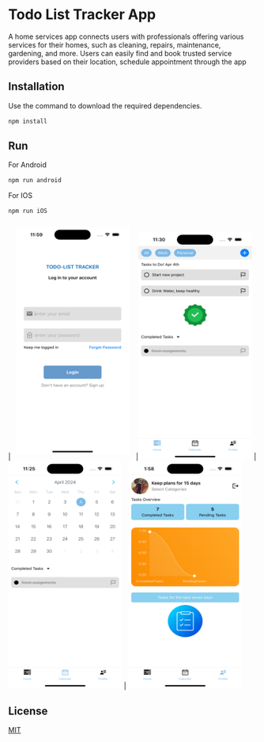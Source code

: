 # Todo List Tracker App

A home services app connects users with professionals offering various services for their homes, such as cleaning, repairs, maintenance, gardening, and more. Users can easily find and book trusted service providers based on their location, schedule appointment through the app

## Installation

Use the command to download the required dependencies.

```bash
npm install
```

## Run

For Android

```bash
npm run android
```
For IOS
```bash
npm run iOS
```
|<img src="https://github.com/prathameshchavan27/TodoListTracker-react-native/blob/master/assets/login.png" width="230" height="460" style="padding: 10px;"/> |<img src="https://github.com/prathameshchavan27/TodoListTracker-react-native/blob/master/assets/home.png" width="230" height="460"/> |  <img src="https://github.com/prathameshchavan27/TodoListTracker-react-native/blob/master/assets/calendar.png" width="230" height="460"/> | <img src="https://github.com/prathameshchavan27/TodoListTracker-react-native/blob/master/assets/profile.png" width="230" height="460"/> 


## License

[MIT](https://choosealicense.com/licenses/mit/)
